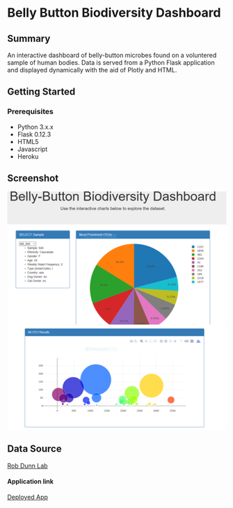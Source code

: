 # Belly Button Biodiversity Dashboard


## Summary
An interactive dashboard of belly-button microbes found on a voluntered sample of human bodies. Data is served from a Python Flask application and displayed dynamically with the aid of Plotly and HTML.

## Getting Started

### Prerequisites
* Python 3.x.x 
* Flask 0.12.3
* HTML5
* Javascript
* Heroku



## Screenshot
  
  
 ![](pic1.PNG)
 ![](pic2.PNG)


## Data Source
[Rob Dunn Lab](http://robdunnlab.com/projects/belly-button-biodiversity/ "Rob Dunn Lab")

#### Application link
[Deployed App](https://belly-button-bio-api.herokuapp.com/ "Belly Button Biodiversity Dashboard")

